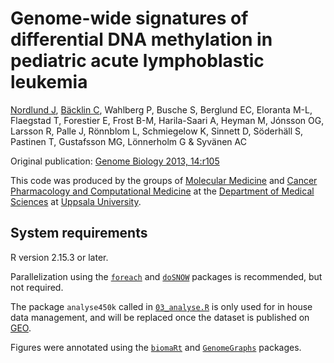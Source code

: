 Genome-wide signatures of differential DNA methylation in pediatric acute lymphoblastic leukemia
======================

[Nordlund J](http://scholar.google.se/citations?user=ZztFeTEAAAAJ&hl=sv&oi=ao), [Bäcklin C](http://stackoverflow.com/users/840460/backlin), Wahlberg P, Busche S, Berglund EC, Eloranta M-L, Flaegstad T, Forestier E,  Frost B-M, Harila-Saari A, Heyman M, Jónsson OG, Larsson R, Palle J,  Rönnblom L, Schmiegelow K, Sinnett D, Söderhäll S, Pastinen T, Gustafsson MG, Lönnerholm G & Syvänen AC

Original publication: [Genome Biology 2013, 14:r105](http://genomebiology.com/2013/14/9/r105/abstract)

This code was produced by the groups of [Molecular Medicine](http://www.molmed.medsci.uu.se/) and [Cancer Pharmacology and Computational Medicine](http://www.medsci.uu.se/research/Cancer/Cancer+Pharmacology+and+Computational+Medicine/) at the [Department of Medical Sciences](http://www.medsci.uu.se) at [Uppsala University](http://www.uu.se).

System requirements
-------------------
R version 2.15.3 or later.

Parallelization using the [`foreach`](http://cran.r-project.org/web/packages/foreach/index.html) and [`doSNOW`](http://cran.r-project.org/web/packages/doSNOW/index.html) packages is recommended, but not required.

The package `analyse450k` called in [`03_analyse.R`](https://github.com/Molmed/Nordlund-Backlin-2013/blob/master/03_analyse.R) is only used for in house data management, and will be replaced once the dataset is published on [GEO](http://www.ncbi.nlm.nih.gov/geo/).

Figures were annotated using the [`biomaRt`](http://www.bioconductor.org/packages/2.12/bioc/html/biomaRt.html) and [`GenomeGraphs`](http://www.bioconductor.org/packages/2.12/bioc/html/GenomeGraphs.html) packages.

